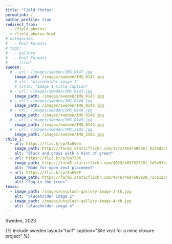 ```yaml
---
title: "Field Photos"
permalink: /
author_profile: true
redirect_from: 
  - /field_photos/
  - /field_photos.html
# categories:
#   - Post Formats
# tags:
#   - gallery
#   - Post Formats
#   - tiled
sweden:
  # - url: /images/sweden/IMG_0147.jpg
    image_path: /images/sweden/IMG_0147.jpg
    # alt: "placeholder image 1"
    # title: "Image 1 title caption"
  # - url: /images/sweden/IMG_0143.jpg
    image_path: /images/sweden/IMG_0143.jpg
  # - url: /images/sweden/IMG_0144.jpg
    image_path: /images/sweden/IMG_0148.jpg
  # - url: /images/sweden/IMG_0148.jpg
    image_path: /images/sweden/IMG_0148.jpg
  # - url: /images/sweden/IMG_0149.jpg
    image_path: /images/sweden/IMG_0149.jpg
  # - url: /images/sweden/IMG_2102.jpg
    image_path: /images/sweden/IMG_2102.jpg
chile_1:
  - url: https://flic.kr/p/8a6Ven
    image_path: https://farm2.staticflickr.com/1272/4697500467_8294dac099_q.jpg
    alt: "Black and grays with a hint of green"
  - url: https://flic.kr/p/8a738X
    image_path: https://farm5.staticflickr.com/4029/4697523701_249e93ba23_q.jpg
    alt: "Made for open text placement"
  - url: https://flic.kr/p/8a6VXP
    image_path: https://farm5.staticflickr.com/4046/4697502929_72c612c636_q.jpg
    alt: "Fog in the trees"
texas:
  - image_path: /images/unsplash-gallery-image-2-th.jpg
    alt: "placeholder image 2"
  - image_path: /images/unsplash-gallery-image-4-th.jpg
    alt: "placeholder image 4"
---
```


Sweden, 2023

{% include sweden layout="half" caption="Site visit for a mine closure project" %}

<!-- West Texas, 2011

{% include gallery id="texas" layout="half" caption="Assisting Wendy Robertson with her dissertation fieldwork" %}

Chile, 2011 -->

